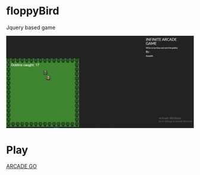 # floppyBird
Jquery based game

![Image of game](arcade.PNG)

# Play 
<a href="https://aswathmadhubabu-dot.github.io/Arcade-game/">ARCADE GO</a>

